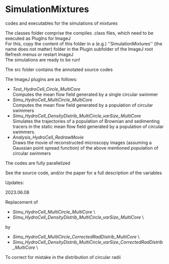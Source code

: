# SimulationMixtures
codes and executables for the simulations of mixtures

The classes folder comprise the compiles .class files, which need to be executed as PlugIns for ImageJ \
For this, copy the content of this folder in a (e.g.) ''SimulationMixtures'' (the name does not matter) folder in the Plugin subfolder of the ImageJ root \
Refresh menus or restart ImageJ \
The simulations are ready to be run!

The src folder contains the annotated source codes

The ImageJ plugins are as follows:
- _Test_HydroCell_Circle_MultiCore_ \
  Computes the mean flow field generated by a single circular swimmer
- _Simu_HydroCell_MultiCircle_MultiCore_ \
  Computes the mean flow field generated by a population of circular swimmers
- _Simu_HydroCell_DensityDistrib_MultiCircle_varSize_MultiCore_ \
  Simulates the trajectories of a population of Brownian and sedimenting tracers in the static mean flow field generated by a population of circular swimmers.
- _Analysis_HydroCell_RedrawMovie_ \
  Draws the movie of reconstructed microscopy images (assuming a Gaussian point spread function) of the above mentioned population of circular swimmers 

The codes are fully parallelized

See the source code, and/or the paper for a full description of the variables

Updates: 

2023.06.08

Replacement of 

- _Simu_HydroCell_MultiCircle_MultiCore_ \
- _Simu_HydroCell_DensityDistrib_MultiCircle_varSize_MultiCore_ \

by

- _Simu_HydroCell_MultiCircle_CorrectedRadDistrib_MultiCore_ \
- _Simu_HydroCell_DensityDistrib_MultiCircle_varSize_CorrectedRadDistrib_MultiCore_ \

To correct for mistake in the distribution of circular radii
